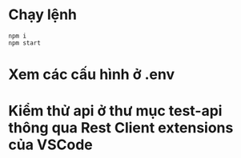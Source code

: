 
# Chạy lệnh

```
npm i
npm start
```

# Xem các cấu hình ở .env

# Kiểm thử api ở thư mục test-api thông qua Rest Client extensions của VSCode
